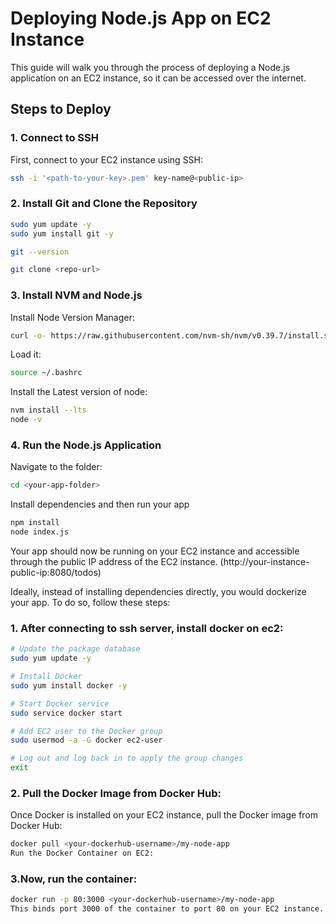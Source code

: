 # Deploying Node.js App on EC2 Instance

This guide will walk you through the process of deploying a Node.js application on an EC2 instance, so it can be accessed over the internet.

## Steps to Deploy

### 1. Connect to SSH
First, connect to your EC2 instance using SSH:
```bash
ssh -i '<path-to-your-key>.pem' key-name@<public-ip>
```

### 2. Install Git and Clone the Repository
```bash
sudo yum update -y
sudo yum install git -y

git --version

git clone <repo-url>
```

### 3. Install NVM and Node.js
Install Node Version Manager:
```bash
curl -o- https://raw.githubusercontent.com/nvm-sh/nvm/v0.39.7/install.sh | bash
```

Load it:
```bash
source ~/.bashrc
```

Install the Latest version of node:
```bash
nvm install --lts
node -v
```

### 4. Run the Node.js Application
Navigate to the folder:
```bash
cd <your-app-folder>
```

Install dependencies and then run your app
```bash
npm install
node index.js
```

Your app should now be running on your EC2 instance and accessible through the public IP address of the EC2 instance.
(http://your-instance-public-ip:8080/todos)

Ideally, instead of installing dependencies directly, you would dockerize your app. To do so, follow these steps:

### 1. After connecting to ssh server, install docker on ec2:
```bash
# Update the package database
sudo yum update -y

# Install Docker
sudo yum install docker -y

# Start Docker service
sudo service docker start

# Add EC2 user to the Docker group
sudo usermod -a -G docker ec2-user

# Log out and log back in to apply the group changes
exit
```
### 2. Pull the Docker Image from Docker Hub:
Once Docker is installed on your EC2 instance, pull the Docker image from Docker Hub:

```bash
docker pull <your-dockerhub-username>/my-node-app
Run the Docker Container on EC2:
```

### 3.Now, run the container:

```bash
docker run -p 80:3000 <your-dockerhub-username>/my-node-app
This binds port 3000 of the container to port 80 on your EC2 instance. You can access your app by visiting the public IP address of the EC2 instance in the browser.
```














